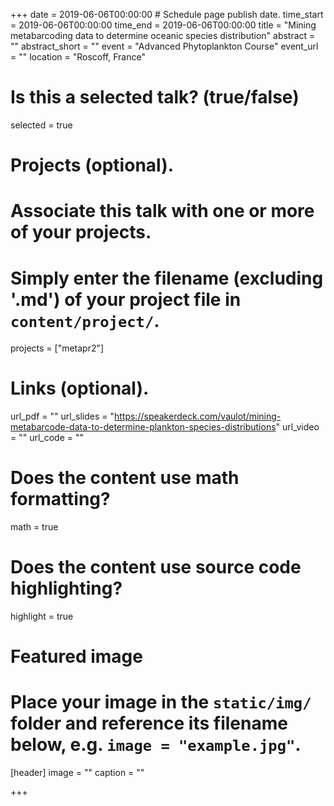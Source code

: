 +++
date = 2019-06-06T00:00:00  # Schedule page publish date.
time_start = 2019-06-06T00:00:00
time_end = 2019-06-06T00:00:00
title = "Mining metabarcoding data to determine oceanic species distribution"
abstract = ""
abstract_short = ""
event = "Advanced Phytoplankton Course"
event_url = ""
location = "Roscoff, France"

# Is this a selected talk? (true/false)
selected = true

# Projects (optional).
#   Associate this talk with one or more of your projects.
#   Simply enter the filename (excluding '.md') of your project file in `content/project/`.
projects = ["metapr2"]

# Links (optional).
url_pdf = ""
url_slides = "https://speakerdeck.com/vaulot/mining-metabarcode-data-to-determine-plankton-species-distributions"
url_video = ""
url_code = ""

# Does the content use math formatting?
math = true

# Does the content use source code highlighting?
highlight = true

# Featured image
# Place your image in the `static/img/` folder and reference its filename below, e.g. `image = "example.jpg"`.
[header]
image = ""
caption = ""

+++

<script async class="speakerdeck-embed" data-id="7bcf355daffb401abdb549f2568258ea" data-ratio="1.41436464088398" src="//speakerdeck.com/assets/embed.js"></script>
